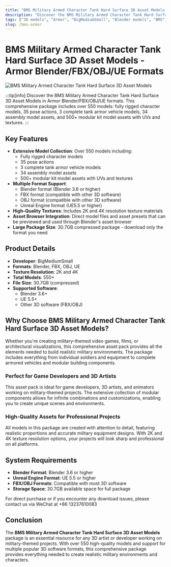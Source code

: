 ```yaml
---
title: "BMS Military Armed Character Tank Hard Surface 3D Asset Models - Armor Blender/FBX/OBJ/UE Formats"
description: "Discover the BMS Military Armed Character Tank Hard Surface 3D Asset Models in Armor Blender/FBX/OBJ/UE formats. This comprehensive package includes over 550 models: fully rigged character models, 35 pose actions, 3 complete tank armor vehicle models, 34 assembly model assets, and 500+ modular kit model assets with UVs and textures."
tags: ["3D models", "Armor", "BigMediumSmall", "Blender models", "BMS", "FBX models", "OBJ models", "UE models", "character models", "military models", "tank models", "role models", "premium assets", "3D assets"]
slug: /bms-armor
---
```

<!--Above is frontmatter Part-generate depend on content meet Google Seo, you need to balance automation efficiency with Google's core ranking factors—especially E-E-A-T (Experience, Expertise, Authoritativeness, Trustworthiness), -->

<!--First Part-This is Title -->
# BMS Military Armed Character Tank Hard Surface 3D Asset Models - Armor Blender/FBX/OBJ/UE Formats

<!--Second Part-This is First Banner -->
![BMS Military Armed Character Tank Hard Surface 3D Asset Models](https://www.gfxcamp.com/wp-content/uploads/2025/08/BMS-Armor.jpg)

:::tip[info]
Discover the BMS Military Armed Character Tank Hard Surface 3D Asset Models in Armor Blender/FBX/OBJ/UE formats. This comprehensive package includes over 550 models: fully rigged character models, 35 pose actions, 3 complete tank armor vehicle models, 34 assembly model assets, and 500+ modular kit model assets with UVs and textures.
:::

## Key Features

- **Extensive Model Collection**: Over 550 models including:
  - Fully rigged character models
  - 35 pose actions
  - 3 complete tank armor vehicle models
  - 34 assembly model assets
  - 500+ modular kit model assets with UVs and textures
- **Multiple Format Support**: 
  - Blender format (Blender 3.6 or higher)
  - FBX format (compatible with other 3D software)
  - OBJ format (compatible with other 3D software)
  - Unreal Engine format (UE5.5 or higher)
- **High-Quality Textures**: Includes 2K and 4K resolution texture materials
- **Asset Browser Integration**: Direct model files and asset presets that can be previewed and used through Blender's asset browser
- **Large Package Size**: 30.7GB compressed package - download only the format you need

## Product Details

- **Developer**: BigMediumSmall
- **Formats**: Blender, FBX, OBJ, UE
- **Texture Resolution**: 2K and 4K
- **Total Models**: 550+
- **File Size**: 30.7GB (compressed)
- **Supported Software**: 
  - Blender 3.6+
  - UE 5.5+
  - Other 3D software (FBX/OBJ)

## Why Choose BMS Military Armed Character Tank Hard Surface 3D Asset Models?

Whether you're creating military-themed video games, films, or architectural visualizations, this comprehensive asset pack provides all the elements needed to build realistic military environments. The package includes everything from individual soldiers and equipment to complete armored vehicles and modular building components.

### Perfect for Game Developers and 3D Artists

This asset pack is ideal for game developers, 3D artists, and animators working on military-themed projects. The extensive collection of modular components allows for infinite combinations and customizations, enabling you to create unique scenes and environments.

### High-Quality Assets for Professional Projects

All models in this package are created with attention to detail, featuring realistic proportions and accurate military equipment designs. With 2K and 4K texture resolution options, your projects will look sharp and professional on all platforms.

## System Requirements

- **Blender Format**: Blender 3.6 or higher
- **Unreal Engine Format**: UE 5.5 or higher
- **FBX/OBJ Formats**: Compatible with most 3D software
- **Storage Space**: 30.7GB available space for full package

For direct purchase or if you encounter any download issues, please contact us via WeChat at +86 13237610083

## Conclusion

The **BMS Military Armed Character Tank Hard Surface 3D Asset Models** package is an essential resource for any 3D artist or developer working on military-themed projects. With over 550 high-quality models and support for multiple popular 3D software formats, this comprehensive package provides everything needed to create realistic military environments and characters.